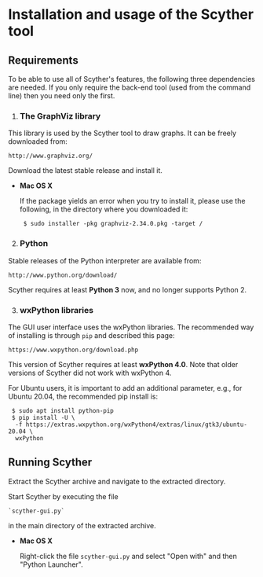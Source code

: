 Installation and usage of the Scyther tool
==========================================

Requirements
------------

To be able to use all of Scyther's features, the following three
dependencies are needed. If you only require the back-end tool (used
from the command line) then you need only the first.

1. ### The GraphViz library ###

  This library is used by the Scyther tool to draw graphs. It can be
  freely downloaded from:

	http://www.graphviz.org/

  Download the latest stable release and install it.

  *	**Mac OS X**
  
  	If the package yields an error when you try to install it,
  	please use the following, in the directory where you downloaded
  	it:
  	
  	```
  	 $ sudo installer -pkg graphviz-2.34.0.pkg -target /
  	```

2. ### Python ###

  Stable releases of the Python interpreter are available from:

  	http://www.python.org/download/

  Scyther requires at least **Python 3** now, and no longer supports Python 2. 

3. ### wxPython libraries ###

  The GUI user interface uses the wxPython libraries.
  The recommended way of installing is through `pip` and described this page:

	https://www.wxpython.org/download.php

  This version of Scyther requires at least **wxPython 4.0**. Note that older versions of Scyther did not work with wxPython 4.

  For Ubuntu users, it is important to add an additional parameter, e.g., for Ubuntu 20.04, the recommended pip install is:

  ```
   $ sudo apt install python-pip
   $ pip install -U \
    -f https://extras.wxpython.org/wxPython4/extras/linux/gtk3/ubuntu-20.04 \
    wxPython
  ```

Running Scyther
---------------

Extract the Scyther archive and navigate to the extracted directory.

Start Scyther by executing the file

  	`scyther-gui.py`

in the main directory of the extracted archive.

  *	**Mac OS X**
  
  	Right-click the file `scyther-gui.py` and select "Open with" and
  	then "Python Launcher".


